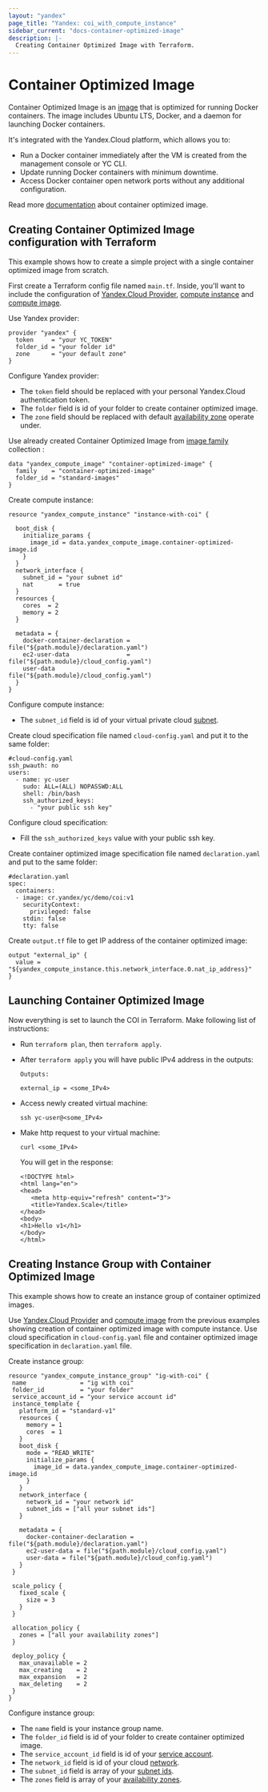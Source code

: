 ```yaml
---
layout: "yandex"
page_title: "Yandex: coi_with_compute_instance"
sidebar_current: "docs-container-optimized-image"
description: |-
  Creating Container Optimized Image with Terraform.
---
```


# Container Optimized Image

Container Optimized Image is an [image](https://cloud.yandex.com/docs/compute/concepts/image) that is optimized for running Docker containers. 
The image includes Ubuntu LTS, Docker, and a daemon for launching Docker containers.

It's integrated with the Yandex.Cloud platform, which allows you to:

* Run a Docker container immediately after the VM is created from the management console or YC CLI.
* Update running Docker containers with minimum downtime.
* Access Docker container open network ports without any additional configuration.

Read more [documentation](https://cloud.yandex.com/docs/container-registry/concepts/coi) about container optimized image.

## Creating Container Optimized Image configuration with Terraform

This example shows how to create a simple project with a single container optimized image from scratch.
 
First create a Terraform config file named ```main.tf```. Inside, you'll want to include the configuration of 
[Yandex.Cloud Provider](https://www.terraform.io/docs/providers/yandex/index.html), 
[compute instance](https://www.terraform.io/docs/providers/yandex/r/compute_instance.html)
and [compute image](https://www.terraform.io/docs/providers/yandex/d/datasource_compute_image.html).

Use Yandex provider:

```hcl
provider "yandex" {
  token     = "your YC_TOKEN"
  folder_id = "your folder id"
  zone      = "your default zone"
}
```

Configure Yandex provider:

* The `token` field should be replaced with your personal Yandex.Cloud authentication token.
* The `folder` field is id of your folder to create container optimized image.
* The `zone` field should be replaced with default [availability zone]((https://cloud.yandex.com/docs/overview/concepts/geo-scope)) operate under.

Use already created Container Optimized Image from [image family](https://cloud.yandex.com/docs/compute/concepts/images#family) collection :

```hcl
data "yandex_compute_image" "container-optimized-image" {
  family    = "container-optimized-image"
  folder_id = "standard-images"
}
```

Create compute instance:

```hcl
resource "yandex_compute_instance" "instance-with-coi" {

  boot_disk {
    initialize_params {
      image_id = data.yandex_compute_image.container-optimized-image.id
    }
  }
  network_interface {
    subnet_id = "your subnet id"
    nat       = true
  }
  resources {
    cores  = 2
    memory = 2
  }

  metadata = {
    docker-container-declaration = file("${path.module}/declaration.yaml")
    ec2-user-data                = file("${path.module}/cloud_config.yaml")
    user-data                    = file("${path.module}/cloud_config.yaml")
  }
}
```

Configure compute instance:

* The `subnet_id` field is id of your virtual private cloud [subnet](https://www.terraform.io/docs/providers/yandex/d/datasource_vpc_subnet.html).

Create cloud specification file named  ```cloud-config.yaml``` and put it to the same folder:

```hcl
#cloud-config.yaml
ssh_pwauth: no
users:
  - name: yc-user
    sudo: ALL=(ALL) NOPASSWD:ALL
    shell: /bin/bash
    ssh_authorized_keys:
      - "your public ssh key"
```

Configure cloud specification:

* Fill the `ssh_authorized_keys` value with your public ssh key.

Create container optimized image specification file named ```declaration.yaml``` and put to the same folder:

```hcl
#declaration.yaml
spec:
  containers:
  - image: cr.yandex/yc/demo/coi:v1
    securityContext:
      privileged: false
    stdin: false
    tty: false
```

Create ```output.tf``` file to get IP address of the container optimized image:

```hcl
output "external_ip" {
  value = "${yandex_compute_instance.this.network_interface.0.nat_ip_address}"
}
```

## Launching Container Optimized Image

Now everything is set to launch the COI in Terraform. Make following list of instructions:

* Run ```terraform plan```, then ```terraform apply```.

* After ```terraform apply``` you will have public IPv4 address in the outputs:
  
  ```hcl
  Outputs:

  external_ip = <some_IPv4>
  ```
* Access newly created virtual machine:
  
  ```hcl
  ssh yc-user@<some_IPv4>
  ```

* Make http request to your virtual machine:
  
  ```hcl
  curl <some_IPv4>
  ```
  
  You will get in the response:
  
  ```hcl
  <!DOCTYPE html>
  <html lang="en">
  <head>
     <meta http-equiv="refresh" content="3">
     <title>Yandex.Scale</title>
  </head>
  <body>
  <h1>Hello v1</h1>
  </body>
  </html>
  ```
  
## Creating Instance Group with Container Optimized Image

This example shows how to create an instance group of container optimized images. 

Use [Yandex.Cloud Provider](https://www.terraform.io/docs/providers/yandex/index.html) and [compute image](https://www.terraform.io/docs/providers/yandex/d/datasource_compute_image.html) 
from the previous examples showing creation of container optimized image with compute instance. 
Use cloud specification in ```cloud-config.yaml``` file and container optimized image specification in ```declaration.yaml``` file.

Create instance group:

 ```hcl
resource "yandex_compute_instance_group" "ig-with-coi" {
  name               = "ig with coi"
  folder_id          = "your folder"
  service_account_id = "your service account id"
  instance_template {
    platform_id = "standard-v1"
    resources {
      memory = 1
      cores  = 1
    }
    boot_disk {
      mode = "READ_WRITE"
      initialize_params {
        image_id = data.yandex_compute_image.container-optimized-image.id
      }
    }
    network_interface {
      network_id = "your network id"
      subnet_ids = ["all your subnet ids"]
    }

    metadata = {
      docker-container-declaration = file("${path.module}/declaration.yaml")
      ec2-user-data = file("${path.module}/cloud_config.yaml")
      user-data = file("${path.module}/cloud_config.yaml")
    }
  }

  scale_policy {
    fixed_scale {
      size = 3
    }
  }

  allocation_policy {
    zones = ["all your availability zones"]
  }

  deploy_policy {
    max_unavailable = 2
    max_creating    = 2
    max_expansion   = 2
    max_deleting    = 2
  }
}
 ```

Configure instance group:

* The `name` field is your instance group name.
* The `folder_id` field is id of your folder to create container optimized image.
* The `service_account_id` field is id of your [service account](https://cloud.yandex.com/docs/iam/concepts/users/service-accounts).
* The `network_id` field is id of your cloud [network](https://cloud.yandex.com/docs/vpc/concepts/network#network).
* The `subnet_id` field is array of your [subnet ids](https://cloud.yandex.com/docs/vpc/concepts/network#subnet).
* The `zones` field is array of your [availability zones](https://cloud.yandex.com/docs/overview/concepts/geo-scope).
